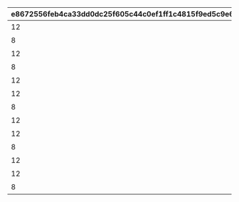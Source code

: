 |e8672556feb4ca33dd0dc25f605c44c0ef1ff1c4815f9ed5c9e628c7b548478b|8658c9cbb40277201562e74ae5e70e17a32011e0d995ed02d1ea345ec5b5f5f2|36d0da85e7c0752d7b8143876203a6d5477b8a818c39033f15cb2bc94260086d|821dd27fe49d8e9f94edd2ee6dc2dcfd2db03398f1f3bda113594268dd5fc911|de3c03e3580751d4bb9365970ca4014dceebdbf6238adb67413b965ec4c101b3|7980d741846387ff5c29180182ffc50620ac17a06467862382651d0cd03f633b|42daea98965a5a74c20519f4e92b016d3506bd498a532874b2187868b892486c|db5a91426b6e18cbfbc40045a96d19b802ed5674a18e124d507235e58323d820|dd129e46f298af1c5b43b0a6bba1e6b91cc69fdde6bf70b26a85e0ac3b2e54c9|269009fb25e5573c0e7666fe99cd21f7db92fb81e1f7de73e35e16c8773c10f7|fdca464bc16ffbc37cfbbf85fd9428f925e10d454c822ead4a32e8f4784285de|441988687dbaa6662a37a020c6cf6878e5e05c47c0cc8ec415fdabf91c8b7351|8ec5b26cfdb211bc9939e169dd95aec1d2fd8af4e704874926cc3a2787baab33|c7fc416ea6ad572c546ea11be4c35d3a90155c99dcb49b6aaa6af2adcacbbcb5|c0d830c562dc690ea4e629a0aa28d83fabbd7f51d31345a0761c3ae17aa4fc33|927e7645e7c7dc5e00eaf3df78d447fda5c8cb915d1e3f357cf97a41dd529199|f862f1460bbbb6f5c266434ab5a579c989fa07834cde8e412aa4193822ec59d2|646b1ca92e4012729add47ab6545e8c2ff8c7de542ca559eb06669a642f551ce|
| --- | --- | --- | --- | --- | --- | --- | --- | --- | --- | --- | --- | --- | --- | --- | --- | --- | --- |
|12|0|0|94002|0|0|0|0|10000|0|0|累計スコアを10000pt 獲得しよう|0|0|0|0|100000|1|
|8|0|0|91002|0|0|0|0|20000|0|0|累計スコアを20000pt 獲得しよう|0|0|0|0|50|2|
|12|0|0|94002|0|0|0|0|30000|0|0|累計スコアを30000pt 獲得しよう|0|0|0|0|100000|3|
|8|0|0|91002|0|0|0|0|50000|0|0|累計スコアを50000pt 獲得しよう|0|0|0|0|50|4|
|12|0|0|94002|0|0|0|0|80000|0|0|累計スコアを80000pt 獲得しよう|0|0|0|0|100000|5|
|12|0|0|94002|0|0|0|0|100000|0|0|累計スコアを100000pt 獲得しよう|0|0|0|0|100000|6|
|8|0|0|91002|0|0|0|0|120000|0|0|累計スコアを120000pt 獲得しよう|0|0|0|0|100|7|
|12|0|0|94002|0|0|0|0|150000|0|0|累計スコアを150000pt 獲得しよう|0|0|0|0|200000|8|
|12|0|0|94002|0|0|0|0|200000|0|0|累計スコアを200000pt 獲得しよう|0|0|0|0|200000|9|
|8|0|0|91002|0|0|0|0|250000|0|0|累計スコアを250000pt 獲得しよう|0|0|0|0|100|10|
|12|0|0|94002|0|0|0|0|300000|0|0|累計スコアを300000pt 獲得しよう|0|0|0|0|200000|11|
|12|0|0|94002|0|0|0|0|350000|0|0|累計スコアを350000pt 獲得しよう|0|0|0|0|200000|12|
|8|0|0|91002|0|0|0|0|400000|0|0|累計スコアを400000pt 獲得しよう|0|0|0|0|100|13|